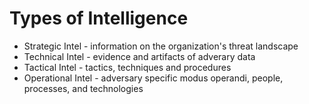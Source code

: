 # Types of Intelligence

- Strategic Intel - information on the organization's threat landscape
- Technical Intel - evidence and artifacts of adverary data
- Tactical Intel - tactics, techniques and procedures
- Operational Intel - adversary specific modus operandi, people, processes, and technologies
